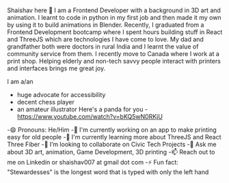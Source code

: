 ### 

Shaishav here 👋 I am a Frontend Developer with a background in 3D art and animation. I learnt to code in python in my first job and then made it my own by using it to build animations in Blender. Recently, I graduated from a Frontend Development bootcamp where I spent hours building stuff in React and ThreeJS which are technologies I have come to love. My dad and grandfather both were doctors in rural India and I learnt the value of community service from them. I recently move to Canada where I work at a print shop. Helping elderly and non-tech savvy people interact with printers and interfaces brings me great joy.

I am a/an 
- huge advocate for accessibility
- decent chess player
- an amateur illustrator 
Here's a panda for you - https://www.youtube.com/watch?v=bKQ5wN0RKjU

-😄 Pronouns: He/Him
-🔭 I'm currently working on an app to make printing easy for old people
-🌱 I'm currently learning more about ThreeJS and React Three Fiber
-👯 I’m looking to collaborate on Civic Tech Projects
-💬 Ask me about 3D art, animation, Game Development, 3D printing
-📫 Reach out to me on Linkedin or shaishav007 at gmail dot com
-⚡ Fun fact: "Stewardesses" is the longest word that is typed with only the left hand

